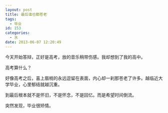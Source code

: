 ```yaml
---
layout: post
title: 最后谁也都苍老
tags:
  - 毕业
id: 153
categories:
  - 水
date: 2013-06-07 12:20:49
---
```


今天开始答辩，正好是高考，放的音乐稍带伤感。我却想到了我的高中。

高考算什么？

好像高考之后，喜上眉梢的永远逗留在表面，内心却一刹那苍老了许多。越临近大学毕业，心里郁结就越沉重。

到最后根本就不是怀旧，不是怀念，不是回忆。而是希望时间倒流。

突然发现，毕业很矫情。